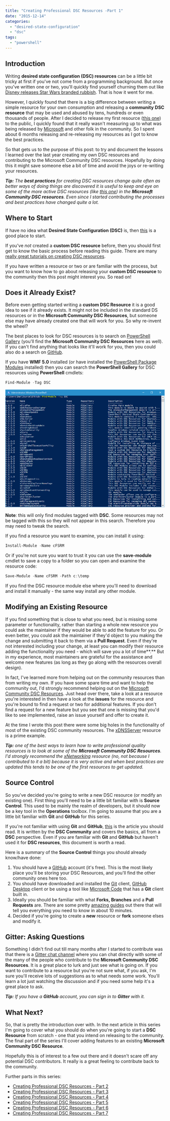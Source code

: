 ```yaml
---
title: "Creating Professional DSC Resources -Part 1"
date: "2015-12-14"
categories:
  - "desired-state-configuration"
  - "dsc"
tags:
  - "powershell"
---
```


## Introduction

Writing **desired state configuration (DSC) resources** can be a little bit tricky at first if you've not come from a programming background. But once you've written one or two, you'll quickly find yourself churning them out like [Disney releases Star Wars branded rubbish](http://imgur.com/vtX5yJh). That is how it went for me.

However, I quickly found that there is a big difference between writing a simple resource for your own consumption and releasing a **community** **DSC resource** that may be used and abused by tens, hundreds or even thousands of people. After I decided to release my first resource ([this one](https://github.com/PlagueHO/cWSMan)) to the public, I quickly found that it really wasn't measuring up to what was being released by [Microsoft](https://github.com/PowerShell) and other folk in the community. So I spent about 6 months releasing and re-releasing my resources as I got to know the best practices.

So that gets us to the purpose of this post: to try and document the lessons I learned over the last year creating my own DSC resources and contributing to the Microsoft Community DSC resources. Hopefully by doing this it might save someone else a bit of time and avoid the joys or re-writing your resources.

_**Tip:** The **best practices** for creating DSC resources change quite often as better ways of doing things are discovered it is useful to keep and eye on some of the more active DSC resources (like [this one](https://github.com/PowerShell/xNetworking)) in the **Microsoft Community DSC resources**. Even since I started contributing the processes and best practices have changed quite a lot._

## Where to Start

If have no idea what **Desired State Configuration (DSC)** is, then [this](http://blogs.technet.com/b/privatecloud/archive/2013/08/30/introducing-powershell-desired-state-configuration-dsc.aspx) is a good place to start.

If you've _not_ created a **custom DSC resource** before, then you should first get to know the basic process before reading this guide. There are many [really great tutorials on creating DSC resources](http://powershell.org/wp/2014/03/13/building-desired-state-configuration-custom-resources/).

If you have written a resource or two or are familiar with the process, but you want to know how to go about releasing your **custom DSC resource** to the community then this post might interest you. So read on!

## Does it Already Exist?

Before even getting started writing a **custom DSC Resource** it is a good idea to see if it already exists. It might not be included in the standard DS resources or in the **Microsoft Community DSC Resources**, but someone else may have already created one that will work for you. So why re-invent the wheel?

The best places to look for DSC resources is to search on [PowerShell Gallery](https://www.powershellgallery.com/PSModule?q=DSC) (you'll find the **Microsoft Community DSC Resources** here as well). If you can't find anything that looks like it'll work for you, then you could also do a search on [GitHub](https://github.com/search?utf8=%E2%9C%93&q=DSC+language%3APowerShell+language%3APowerShell&type=Repositories&ref=advsearch&l=PowerShell&l=PowerShell).

If you have **WMF 5.0** installed (or have installed the [PowerShell Package Modules](https://www.microsoft.com/en-us/download/details.aspx?id=49186) installed) then you can search the **PowerShell Gallery** for DSC resources using **PowerShell** cmdlets:


```powershell
Find-Module -Tag DSC
```

![ss_powershell_findmoduletagdsc](/images/ss_powershell_findmoduletagdsc.png)

**Note**: this will only find modules tagged with **DSC**. Some resources may not be tagged with this so they will not appear in this search. Therefore you may need to tweak the search.

If you find a resource you want to examine, you can install it using:


```powershell
Install-Module -Name cFSRM
```

Or if you're not sure you want to trust it you can use the **save-module** cmdlet to save a copy to a folder so you can open and examine the resource code:


```powershell
Save-Module -Name cFSRM -Path c:\temp
```

If you find the DSC resource module else where you'll need to download and install it manually - the same way install any other module.

## Modifying an Existing Resource

If you find something that is close to what you need, but is missing some parameter or functionality, rather than starting a whole new resource you could ask the maintainer if they would be able to add the feature for you. Or even better, you could ask the maintainer if they'd object to you making the change and submitting it back to them via a **Pull Request**. Even if they're not interested including your change, at least you can modify their resource adding the functionality you need - which will save you a lot of time**.** But in my experience, most maintainers are grateful for the assistance and welcome new features (as long as they go along with the resources overall design).

In fact, I've learned more from helping out on the community resources than from writing my own. If you have some spare time and want to help the community out, I'd strongly recommend helping out on the [Microsoft Community DSC Resources](https://github.com/PowerShell). Just head over there, take a look at a resource you're interested in then have a look at the **issues** for the resource and you're bound to find a request or two for additional features. If you don't find a request for a new feature but you see that one is missing that you'd like to see implemented, raise an issue yourself and offer to create it.

At the time I wrote this post there were some big holes in the functionality of most of the existing DSC community resources. The [xDNSServer](https://github.com/PowerShell/xDnsServer) resource is a prime example.

_**Tip:** one of the best ways to learn how to write professional quality resources is to look at some of the **Microsoft Community DSC Resources**. I'd strongly recommend the [xNetworking](https://github.com/PowerShell/xNetworking) resource (no, not because I contributed to it a bit) because it is very active and when best practices are updated this tends to be one of the first resources to get updated._

## Source Control

So you've decided you're going to write a new DSC resource (or modify an existing one). First thing you'll need to be a little bit familiar with is **Source Control**. This used to be mainly the realm of developers, but it should now be a key tool in the **Operations** toolbox. I'm going to assume that you are a little bit familiar with **Git** and **GitHub** for this series.

If you're not familiar with using **Git** and **GitHub**, [this](https://github.com/PowerShell/DscResources/blob/master/GettingStartedWithGitHub.md) is the article you should read. It is written by the **DSC Community** and covers the basics, all from a **DSC** perspective. Even if you are familiar with **Git** and **GitHub** but haven't used it for **DSC resources**, this document is worth a read.

Here is a summary of the **Source Control** things you should already know/have done:

1. You should have a [GitHub](https://github.com/) account (it's free). This is the most likely place you'll be storing your DSC Resources, and you'll find the other community ones here too.
2. You should have downloaded and installed the [Git](https://git-scm.com/downloads) client, [GitHub Desktop](https://desktop.github.com/) client or be using a tool like [Microsoft Code](https://code.visualstudio.com/Download) that has a **Git** client built in.
3. Ideally you should be familiar with what **Forks, Branches** and a **Pull Requests** are. There are some pretty [amazing guides](http://rogerdudler.github.io/git-guide/) out there that will tell you everything you need to know in about 10 minutes.
4. Decided if you're going to create a **new** resource or **fork** someone elses and modify it.

## Gitter: Asking Questions

Something I didn't find out till many months after I started to contribute was that there is a [Gitter chat channel](https://gitter.im/PowerShell/DscResources) where you can chat directly with some of the many of the people who contribute to the **Microsoft Community DSC Resources**. It is a great place to lurk and just see what is going on. If you want to contribute to a resource but you're not sure what, if you ask, I'm sure you'll receive lots of suggestions as to what needs some work. You'll learn a lot just watching the discussion and if you need some help it's a great place to ask.

_**Tip:** If you have a **GitHub** account, you can sign in to **Gitter** with it._

## What Next?

So, that is pretty the introduction over with. In the next article in this series I'm going to cover what you should do when you're going to start a **DSC Resource** from scratch - one that you intend on releasing to the community. The final part of the series I'll cover adding features to an existing **Microsoft Community DSC Resource**.

Hopefully this is of interest to a few out there and it doesn't scare off any potential DSC contributors. It really is a great feeling to contribute back to the community.

Further parts in this series:

- [Creating Professional DSC Resources - Part 2](https://dscottraynsford.wordpress.com/2015/12/14/creating-professional-dsc-resoures-part-2)
- [Creating Professional DSC Resources - Part 3](https://dscottraynsford.wordpress.com/2015/12/16/creating-professional-dsc-resources-part-3/)
- [Creating Professional DSC Resources - Part 4](https://dscottraynsford.wordpress.com/2015/12/18/creating-professional-dsc-resources-part-4/)
- [Creating Professional DSC Resources - Part 5](https://dscottraynsford.wordpress.com/2015/12/20/creating-professional-dsc-resources-part-5/)
- [Creating Professional DSC Resources - Part 6](https://dscottraynsford.wordpress.com/2015/12/23/creating-professional-dsc-resources-part-6/)
- [Creating Professional DSC Resources - Part 7](https://dscottraynsford.wordpress.com/2016/01/25/creating-professional-dsc-resources-part-7/)


